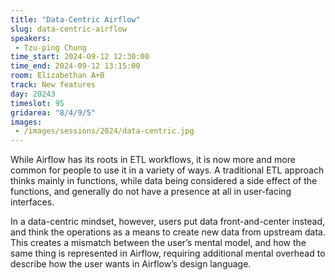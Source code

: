 ```yaml
---
title: "Data-Centric Airflow"
slug: data-centric-airflow
speakers:
 - Tzu-ping Chung
time_start: 2024-09-12 12:30:00
time_end: 2024-09-12 13:15:00
room: Elizabethan A+B
track: New features
day: 20243
timeslot: 95
gridarea: "8/4/9/5"
images: 
 - /images/sessions/2024/data-centric.jpg
---
```


While Airflow has its roots in ETL workflows, it is now more and more common for people to use it in a variety of ways. A traditional ETL approach thinks mainly in functions, while data being considered a side effect of the functions, and generally do not have a presence at all in user-facing interfaces.
 
 
 
 In a data-centric mindset, however, users put data front-and-center instead, and think the operations as a means to create new data from upstream data. This creates a mismatch between the user’s mental model, and how the same thing is represented in Airflow, requiring additional mental overhead to describe how the user wants in Airflow’s design language.